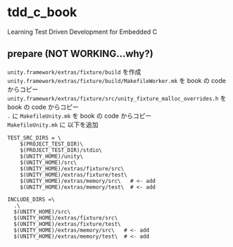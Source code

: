 # tdd_c_book
Learning Test Driven Development for Embedded C

## prepare (NOT WORKING...why?)
`unity.framework/extras/fixture/build` を作成  
`unity.framework/extras/fixture/build/MakefileWorker.mk` を book の code からコピー  
`unity.framework/extras/fixture/src/unity_fixture_malloc_overrides.h` を book の code からコピー  
`.` に `MakefileUnity.mk` を book の code からコピー  
`MakefileUnity.mk` に 以下を追加  
```
TEST_SRC_DIRS = \
	$(PROJECT_TEST_DIR)\
	$(PROJECT_TEST_DIR)/stdio\
	$(UNITY_HOME)/unity\
	$(UNITY_HOME)/src\
    $(UNITY_HOME)/extras/fixture/src\
    $(UNITY_HOME)/extras/fixture/test\
    $(UNITY_HOME)/extras/memory/src\   # <- add
    $(UNITY_HOME)/extras/memory/test\  # <- add

INCLUDE_DIRS =\
  .\
  $(UNITY_HOME)/src\
  $(UNITY_HOME)/extras/fixture/src\
  $(UNITY_HOME)/extras/fixture/test\
  $(UNITY_HOME)/extras/memory/src\   # <- add
  $(UNITY_HOME)/extras/memory/test\  # <- add
```
